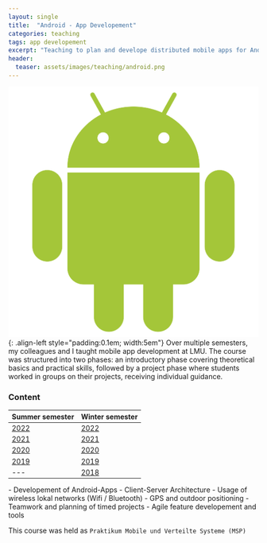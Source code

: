 ```yaml
---
layout: single
title:  "Android - App Developement"
categories: teaching 
tags: app developement  
excerpt: "Teaching to plan and develope distributed mobile apps for Android as a team."
header:
  teaser: assets/images/teaching/android.png
---
```


![logo](\assets\images\teaching\android.png){: .align-left style="padding:0.1em; width:5em"}
Over multiple semesters, my colleagues and I taught mobile app development at LMU. 
The course was structured into two phases: 
an introductory phase covering theoretical basics and practical skills, followed by a project phase where students worked in groups on their projects, receiving individual guidance.

### Content

<div class="table-right">

| Summer semester | Winter semester |
|       ---       |       ---       |
| [2022](https://www.mobile.ifi.lmu.de/lehrveranstaltungen/praktikum-mobile-und-verteilte-systeme-sose22/) | [2022](https://www.mobile.ifi.lmu.de/lehrveranstaltungen/praktikum-mobile-und-verteilte-systeme-ws2223/)|
| [2021](https://www.mobile.ifi.lmu.de/lehrveranstaltungen/praktikum-mobile-und-verteilte-systeme-sose21/) | [2021](https://www.mobile.ifi.lmu.de/lehrveranstaltungen/praktikum-mobile-und-verteilte-systeme-ws2122/)|
| [2020](https://www.mobile.ifi.lmu.de/lehrveranstaltungen/praktikum-mobile-und-verteilte-systeme-sose20/) | [2020](https://www.mobile.ifi.lmu.de/lehrveranstaltungen/praktikum-mobile-und-verteilte-systeme-ws2021/)|
| [2019](https://www.mobile.ifi.lmu.de/lehrveranstaltungen/msp-sose19/)                                    | [2019](https://www.mobile.ifi.lmu.de/lehrveranstaltungen/praktikum-mobile-und-verteilte-systeme-ws1920/)|
|                                                   ---                                                    | [2018](https://www.mobile.ifi.lmu.de/lehrveranstaltungen/msp-ws1819/)|

</div>
- Developement of Android-Apps
- Client-Server Architecture
- Usage of wireless lokal networks (Wifi / Bluetooth)
- GPS and outdoor positioning
- Teamwork and planning of timed projects
- Agile feature developement and tools

This course was held as `Praktikum Mobile und Verteilte Systeme (MSP)`
